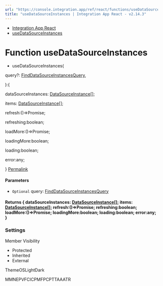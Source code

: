 ```yaml
---
url: "https://console.integration.app/ref/react/functions/useDataSourceInstances.html"
title: "useDataSourceInstances | Integration App React - v2.14.3"
---
```


- [Integration App React](https://console.integration.app/ref/react/index.html)
- [useDataSourceInstances](https://console.integration.app/ref/react/functions/useDataSourceInstances.html)

# Function useDataSourceInstances

- useDataSourceInstances(

query?: [FindDataSourceInstancesQuery](https://console.integration.app/ref/react/interfaces/FindDataSourceInstancesQuery.html),

):{

dataSourceInstances: [DataSourceInstance](https://console.integration.app/ref/react/interfaces/DataSourceInstance.html)\[\];

items: [DataSourceInstance](https://console.integration.app/ref/react/interfaces/DataSourceInstance.html)\[\];

refresh:()=>Promise<void>;

refreshing:boolean;

loadMore:()=>Promise<void>;

loadingMore:boolean;

loading:boolean;

error:any;

} [Permalink](https://console.integration.app/ref/react/functions/useDataSourceInstances.html#usedatasourceinstances)





#### Parameters



- `Optional` query: [FindDataSourceInstancesQuery](https://console.integration.app/ref/react/interfaces/FindDataSourceInstancesQuery.html)

#### Returns {  dataSourceInstances: [DataSourceInstance](https://console.integration.app/ref/react/interfaces/DataSourceInstance.html)\[\];  items: [DataSourceInstance](https://console.integration.app/ref/react/interfaces/DataSourceInstance.html)\[\];  refresh:()=>Promise<void>;  refreshing:boolean;  loadMore:()=>Promise<void>;  loadingMore:boolean;  loading:boolean;  error:any;  }

### Settings

Member Visibility

- Protected
- Inherited
- External

ThemeOSLightDark

MMNEPVFCICPMFPCPTTAAATR
